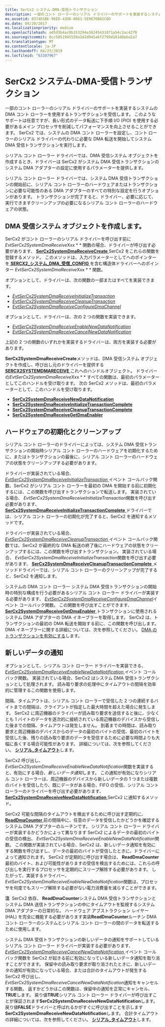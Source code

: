 ```yaml
---
title: SerCx2 システム-DMA-受信トランザクション
description: 一部のコント ローラーのシリアル ドライバーのサポートを実装するシステムの DMA コント ローラーを使用するトランザクションを受信します。
ms.assetid: 0374D1BE-96ED-43D6-8661-5E9676B82C0D
ms.date: 04/20/2017
ms.localizationpriority: medium
ms.openlocfilehash: ad5d3b4ac0b153294e36245431871a54c2ac4278
ms.sourcegitcommit: 0cc5051945559a242d941a6f2799d161d8eba2a7
ms.translationtype: MT
ms.contentlocale: ja-JP
ms.lasthandoff: 04/23/2019
ms.locfileid: "63387967"
---
```

# <a name="sercx2-system-dma-receive-transactions"></a>SerCx2 システム-DMA-受信トランザクション


一部のコント ローラーのシリアル ドライバーのサポートを実装するシステムの DMA コント ローラーを使用するトランザクションを受信します。 このようなサポートは任意ですが、長い形式のデータ転送に下手順 I/O (PIO) を使用する必要があるメイン プロセッサを削減してパフォーマンスを向上させることができます。 SerCx2 では、システムの DMA コント ローラーを設定し、コント ローラーのシリアル ドライバーの代わりに必要な DMA 転送を開始してシステム DMA 受信トランザクションを実行します。

シリアル コント ローラー ドライバーでは、DMA 受信システム オブジェクトを作成するとき、ドライバーは SerCx2 がシステム DMA 受信トランザクションのシステム DMA アダプターの設定に使用するパラメーターを提供します。

シリアル コント ローラー ドライバーでは、システム DMA 受信トランザクションの開始前に、シリアル コント ローラーのハードウェアまたはトランザクションに必要な可能性のある DMA アダプターのすべての特別な設定を行うオプションがあります。 トランザクションが完了すると、ドライバー、必要に応じて、実行できますクリーンアップの必要になるシリアル コント ローラーのハードウェアの状態。

## <a name="creating-the-system-dma-receive-object"></a>DMA 受信システム オブジェクトを作成します。


SerCx2 がコント ローラーのシリアル ドライバーを呼び出す前に*EvtSerCx2SystemDmaReceive*Xxx * * 関数の場合、ドライバーが呼び出す必要があります、 [ **SerCx2SystemDmaReceiveCreate** ](https://msdn.microsoft.com/library/windows/hardware/dn265279)SerCx2 をこれらの関数を登録するメソッド。 このメソッドは、入力パラメーターとしてへのポインターを[ **SERCX2\_システム\_DMA\_受信\_CONFIG** ](https://msdn.microsoft.com/library/windows/hardware/dn265339)を含む構造体ドライバーへのポインター *EvtSerCx2SystemDmaReceive*Xxx * * 関数。

オプションとして、ドライバーは、次の関数の一部またはすべてを実装できます。

-   [*EvtSerCx2SystemDmaReceiveInitializeTransaction*](https://msdn.microsoft.com/library/windows/hardware/dn265232)
-   [*EvtSerCx2SystemDmaReceiveCleanupTransaction*](https://msdn.microsoft.com/library/windows/hardware/dn265229)
-   [*EvtSerCx2SystemDmaReceiveConfigureDmaChannel*](https://msdn.microsoft.com/library/windows/hardware/dn265230)

オプションとして、ドライバーは、次の 2 つの関数を実装できます。

-   [*EvtSerCx2SystemDmaReceiveEnableNewDataNotification*](https://msdn.microsoft.com/library/windows/hardware/dn265231)
-   [*EvtSerCx2SystemDmaReceiveCancelNewDataNotification*](https://msdn.microsoft.com/library/windows/hardware/dn265228)

上記の 2 つの関数のいずれかを実装するドライバーは、両方を実装する必要があります。

**SerCx2SystemDmaReceiveCreate**メソッドは、DMA 受信システム オブジェクトを作成し、呼び出し元のドライバーを提供する[ **SERCX2SYSTEMDMARECEIVE** ](https://msdn.microsoft.com/library/windows/hardware/dn265284)これへのハンドルオブジェクト。 ドライバーの*EvtSerCx2SystemDmaReceive*Xxx * * すべての関数は、最初のパラメーターとしてこのハンドルを受け取ります。 次の SerCx2 メソッドは、最初のパラメーターとして、このハンドルを受け取ります。

-   [**SerCx2SystemDmaReceiveNewDataNotification**](https://msdn.microsoft.com/library/windows/hardware/dn265283)
-   [**SerCx2SystemDmaReceiveInitializeTransactionComplete**](https://msdn.microsoft.com/library/windows/hardware/dn265281)
-   [**SerCx2SystemDmaReceiveCleanupTransactionComplete**](https://msdn.microsoft.com/library/windows/hardware/dn265278)
-   [**SerCx2SystemDmaReceiveGetDmaEnabler**](https://msdn.microsoft.com/library/windows/hardware/dn265280)

## <a name="hardware-initialization-and-clean-up"></a>ハードウェアの初期化とクリーンアップ


シリアル コント ローラーのドライバーによっては、システム DMA 受信トランザクションの開始時シリアル コント ローラーのハードウェアを初期化するために、またはトランザクションの最後に、シリアル コント ローラーのハードウェアの状態をクリーンアップする必要があります。

ドライバーが実装されている場合、 [ *EvtSerCx2SystemDmaReceiveInitializeTransaction* ](https://msdn.microsoft.com/library/windows/hardware/dn265232)イベント コールバック関数、SerCx2 がシリアル コント ローラーを最初の DMA を開始する前に初期化するには、この関数を呼び出すトランザクションで転送します。 実装されている場合、 *EvtSerCx2SystemDmaReceiveInitializeTransaction*関数を呼び出す必要があります、 [ **SerCx2SystemDmaReceiveInitializeTransactionComplete** ](https://msdn.microsoft.com/library/windows/hardware/dn265281)ドライバーでは、シリアル コント ローラーの初期化が完了すると、SerCx2 を通知するメソッドです。

ドライバーが実装されている場合、 [ *EvtSerCx2SystemDmaReceiveCleanupTransaction* ](https://msdn.microsoft.com/library/windows/hardware/dn265229)イベント コールバック関数では、SerCx2 が最終的な DMA 転送の終了後にハードウェアの状態をクリーンアップするには、この関数を呼び出すトランザクション。 実装されている場合、 *EvtSerCx2SystemDmaReceiveInitializeTransaction*関数を呼び出す必要があります、 [ **SerCx2SystemDmaReceiveCleanupTransactionComplete** ](https://msdn.microsoft.com/library/windows/hardware/dn265278)メソッドドライバーでは、シリアル コント ローラーのクリーンアップが完了すると、SerCx2 を通知します。

システムの DMA コント ローラー システム DMA 受信トランザクションの開始時の特別な構成を行う必要があるシリアル コント ローラー ドライバーが実装する必要があります、 [ *EvtSerCx2SystemDmaReceiveConfigureDmaChannel*](https://msdn.microsoft.com/library/windows/hardware/dn265230)イベント コールバック関数。 この関数を呼び出すことができます、 [ **SerCx2SystemDmaReceiveGetDmaEnabler** ](https://msdn.microsoft.com/library/windows/hardware/dn265280)トランザクションに使用されるシステム DMA アダプターの DMA イネーブラーを取得します。 SerCx2 は、トランザクションの最初の DMA 転送を開始する前に、この関数を呼び出します。 DMA イネーブラーに関する詳細については、次を参照してください。 [DMA のトランザクションを有効にする](https://msdn.microsoft.com/library/windows/hardware/ff540818)します。

## <a name="new-data-notifications"></a>新しいデータの通知


オプションとして、シリアル コント ローラー ドライバーを実装できる、 [ *EvtSerCx2SystemDmaReceiveEnableNewDataNotification* ](https://msdn.microsoft.com/library/windows/hardware/dn265231)イベント コールバック関数。 実装されている場合、SerCx2 はシステム DMA 受信トランザクションとして処理されます。 読み取り要求の処理中にタイムアウトの間隔を効率的に管理するこの関数を使用します。

間隔、タイムアウトは、シリアル コント ローラーで受信した 2 つの連続するバイトまでの間隔は、クライアントが指定した最大時間を超えた場合に発生します。 SerCx2 に周辺機器のドライバーが読み取り要求を送信すると後に、少なくとも 1 バイトのデータを逐次的に接続されている周辺機器のデバイスから受信した後までの間隔、タイムアウトは発生しません。 到着までの時間は、読み取り要求と周辺機器のデバイスからのデータの最初のバイトの受信、最初のバイトを受信した後、残りの読み取り要求のデータを受信するために必要な時間よりも大幅に長くする場合可能性があります。 詳細については、次を参照してください。 [**シリアル\_タイムアウト**](https://msdn.microsoft.com/library/windows/hardware/hh439614)します。

SerCx2 呼び出し、 *EvtSerCx2SystemDmaReceiveEnableNewDataNotification*関数を実装すると、有効にする場合、*新しいデータ通知*します。 この通知が有効になりシリアル コント ローラーは、周辺機器のデバイスから新しいデータの 1 つまたは複数のバイトを受信したり、既にデータがある場合、FIFO の受信、シリアル コント ローラーのドライバーを呼び出す必要があります、 [ **SerCx2SystemDmaReceiveNewDataNotification** ](https://msdn.microsoft.com/library/windows/hardware/dn265283) SerCx2 に通知するメソッド。

SerCx2 可能な間隔のタイムアウトを検出するために呼び出す定期的に、 [ **ReadDmaCounter** ](https://msdn.microsoft.com/library/windows/hardware/ff560782)前の間隔中に、任意のデータを受信したかどうかを確認するシステム DMA アダプターのルーチンです。 シリアル コント ローラー ドライバーが実装するかどうかによって異なります SerCx2 によるデータの最初のバイトの受信の検出、 *EvtSerCx2SystemDmaReceiveEnableNewDataNotification*関数。 この関数が実装されている場合、SerCx2 は、新しいデータ通知を有効にする関数を呼び出すし、データの最初のバイトが受信したときに、ドライバーによって通知されます。 SerCx2 が定期的に呼び出す場合は、 **ReadDmaCounter**最初のバイト、および可能性がありますの受信を検出するためには、これらの呼び出しを実行するプロセッサを定期的にスリープ解除する必要があります。 したがって、実装するドライバー、 *EvtSerCx2SystemDmaReceiveEnableNewDataNotification*関数は、プロセッサを何度でもスリープ解除する必要がない電力消費量を減らすことができます。

**注**  SerCx2 依存、 **ReadDmaCounter**システム DMA 受信トランザクションとシステム DMA 送信トランザクションの中にタイムアウトを監視するシステム DMA アダプターの日常的な。 ハードウェア アブストラクション レイヤー (HAL) を完全に機能する必要があります実装**ReadDmaCounter**ルーチン DMA コント ローラーのシステムとシリアル コント ローラーの間のデータを転送するために使用します。

 

システム DMA 受信トランザクションの新しいデータの通知をサポートしているシリアル コント ローラー ドライバーが実装する必要があります、 [ *EvtSerCx2SystemDmaReceiveCancelNewDataNotification* ](https://msdn.microsoft.com/library/windows/hardware/dn265228)イベント コールバック関数を SerCx2 が起きる前に有効になっている新しいデータ通知を取り消すことができます。 保留中の読み取り要求が取り消されたときに、新しいデータの通知が有効になっている場合、または合計のタイムアウトが発生する SerCx2 呼び出し、 *EvtSerCx2SystemDmaReceiveCancelNewDataNotification*通知をキャンセルする関数。 返すかどうかはこの関数は、保留中の通知を正常にキャンセル、 **TRUE**します。 戻り値**TRUE**シリアル コント ローラー ドライバーが呼び出すことが保証されます**SerCx2SystemDmaReceiveNewDataNotification**します。 戻り値**FALSE**ドライバーと呼ばれるかがすぐに呼び出すことを示します**SerCx2SystemDmaReceiveNewDataNotification**します。 合計タイムアウトの詳細については、次を参照してください。 [**シリアル\_タイムアウト**](https://msdn.microsoft.com/library/windows/hardware/hh439614)します。

 

 




